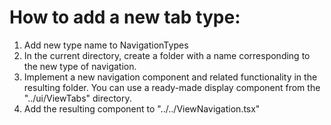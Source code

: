 # How to add a new tab type:
1. Add new type name to NavigationTypes
2. In the current directory, create a folder with a name corresponding to the new type of navigation.
3. Implement a new navigation component and related functionality in the resulting folder. You can use a ready-made display component from the "../ui/ViewTabs" directory.
4. Add the resulting component to "../../ViewNavigation.tsx"
